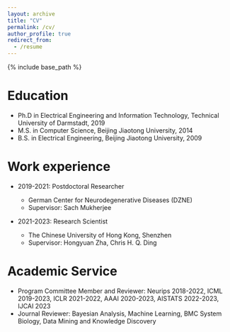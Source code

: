 ```yaml
---
layout: archive
title: "CV"
permalink: /cv/
author_profile: true
redirect_from:
  - /resume
---
```


{% include base_path %}

Education
======

* Ph.D in Electrical Engineering and Information Technology, Technical University of Darmstadt, 2019 
* M.S. in Computer Science, Beijing Jiaotong University, 2014
* B.S. in Electrical Engineering, Beijing Jiaotong University, 2009

Work experience
======
* 2019-2021: Postdoctoral Researcher
  * German Center for Neurodegenerative Diseases (DZNE)
  * Supervisor: Sach Mukherjee

* 2021-2023: Research Scientist
  * The Chinese University of Hong Kong, Shenzhen
  * Supervisor: Hongyuan Zha, Chris H. Q. Ding
  
<!-- Skills
======
* Skill 1
* Skill 2
  * Sub-skill 2.1
  * Sub-skill 2.2
  * Sub-skill 2.3
* Skill 3

Publications
======
  <ul>{% for post in site.publications %}
    {% include archive-single-cv.html %}
  {% endfor %}</ul>
  
Talks
======
  <ul>{% for post in site.talks %}
    {% include archive-single-talk-cv.html %}
  {% endfor %}</ul>
  
Teaching
======
  <ul>{% for post in site.teaching %}
    {% include archive-single-cv.html %}
  {% endfor %}</ul> -->
  
Academic Service
======
* Program Committee Member and Reviewer: Neurips 2018-2022, ICML 2019-2023,
ICLR 2021-2022, AAAI 2020-2023, AISTATS 2022-2023, IJCAI 2023
* Journal Reviewer: Bayesian Analysis, Machine Learning, BMC System Biology, Data Mining and Knowledge
Discovery
